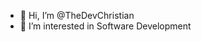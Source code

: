 - 👋 Hi, I’m @TheDevChristian
- 👀 I’m interested in Software Development

<!---
TheDevChristian/TheDevChristian is a ✨ special ✨ repository because its `README.md` (this file) appears on your GitHub profile.
You can click the Preview link to take a look at your changes.
- 💞️ I’m looking to collaborate on ...
- 📫 How to reach me ...
- 🌱 I’m currently learning
--->

